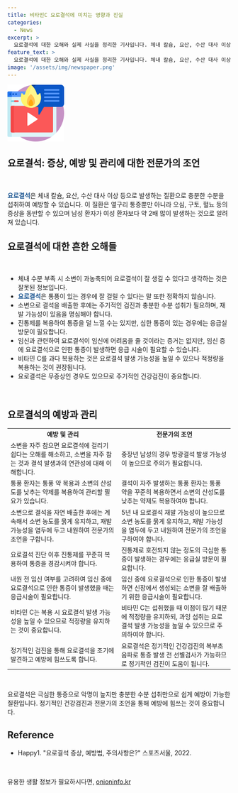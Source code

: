 ```yaml
---
title: 비타민C 요로결석에 미치는 영향과 진실
categories:
  - News
excerpt: >
  요로결석에 대한 오해와 실제 사실을 정리한 기사입니다. 체내 칼슘, 요산, 수산 대사 이상으로 발생하며, 충분한 수분 섭취가 예방에 도움이 됩니다. 통증을 경감하기 위해 진통제를 복용해야 하고, 임신과 관련된 정보도 확인해야 합니다. 요로결석은 정기적인 건강검진으로 사전에 예방할 수 있으며, 비타민C 복용에 대해서도 주의가 필요합니다. 최 교수의 설명과 함께 요로결석에 대한 올바른 정보를 제공하고 있습니다.
feature_text: >
  요로결석에 대한 오해와 실제 사실을 정리한 기사입니다. 체내 칼슘, 요산, 수산 대사 이상으로 발생하며, 충분한 수분 섭취가 예방에 도움이 됩니다. 통증을 경감하기 위해 진통제를 복용해야 하고, 임신과 관련된 정보도 확인해야 합니다. 요로결석은 정기적인 건강검진으로 사전에 예방할 수 있으며, 비타민C 복용에 대해서도 주의가 필요합니다. 최 교수의 설명과 함께 요로결석에 대한 올바른 정보를 제공하고 있습니다.
image: '/assets/img/newspaper.png'
---
```


<p><img src="/assets/img/news.png" alt="rentncar 속보" /></p>

<h2 data-ke-size="size32">요로결석: 증상, 예방 및 관리에 대한 전문가의 조언</h2>

<p data-ke-size="size16">&nbsp;</p>

<p data-ke-size="size16"><b><span style="color: #1a5490;">요로결석</span></b>은 체내 칼슘, 요산, 수산 대사 이상 등으로 발생하는 질환으로 충분한 수분을 섭취하여 예방할 수 있습니다. 이 질환은 옆구리 통증뿐만 아니라 오심, 구토, 혈뇨 등의 증상을 동반할 수 있으며 남성 환자가 여성 환자보다 약 2배 많이 발생하는 것으로 알려져 있습니다.</p>

<h2 data-ke-size="size26">요로결석에 대한 흔한 오해들</h2>

<p data-ke-size="size16">&nbsp;</p>

<ul>
  <li>체내 수분 부족 시 소변이 과농축되어 요로결석이 잘 생길 수 있다고 생각하는 것은 잘못된 정보입니다.</li>
  <li><b><span style="color: #1a5490;">요로결석</span></b>은 통풍이 있는 경우에 잘 걸릴 수 있다는 말 또한 정확하지 않습니다.</li>
  <li>소변으로 결석을 배출한 후에는 주기적인 검진과 충분한 수분 섭취가 필요하며, 재발 가능성이 있음을 명심해야 합니다.</li>
  <li>진통제를 복용하여 통증을 덜 느낄 수는 있지만, 심한 통증이 있는 경우에는 응급실 방문이 필요합니다.</li>
  <li>임신과 관련하여 요로결석이 임신에 어려움을 줄 것이라는 증거는 없지만, 임신 중에 요로결석으로 인한 통증이 발생하면 응급 시술이 필요할 수 있습니다.</li>
  <li>비타민 C를 과다 복용하는 것은 요로결석 발생 가능성을 높일 수 있으나 적정량을 복용하는 것이 권장됩니다.</li>
  <li>요로결석은 무증상인 경우도 있으므로 주기적인 건강검진이 중요합니다.</li>
</ul>

<p data-ke-size="size16">&nbsp;</p>

<h2 data-ke-size="size26">요로결석의 예방과 관리</h2>

<table>
  <tr>
    <td style="text-align: center; height: 17px;"><b>예방 및 관리</b></td>
    <td style="text-align: center; height: 17px;"><b>전문가의 조언</b></td>
  </tr>
  <tr>
    <td style="text-align: left; height: 17px;">소변을 자주 참으면 요로결석에 걸리기 쉽다는 오해를 해소하고, 소변을 자주 참는 것과 결석 발생과의 연관성에 대해 이해합니다.</td>
    <td style="text-align: left; height: 17px;">중장년 남성의 경우 방광결석 발생 가능성이 높으므로 주의가 필요합니다.</td>
  </tr>
  <tr>
    <td style="text-align: left; height: 17px;">통풍 환자는 통풍 약 복용과 소변의 산성도를 낮추는 약제를 복용하여 관리할 필요가 있습니다.</td>
    <td style="text-align: left; height: 17px;">결석이 자주 발생하는 통풍 환자는 통풍 약을 꾸준히 복용하면서 소변의 산성도를 낮추는 약제도 복용하여야 합니다.</td>
  </tr>
  <tr>
    <td style="text-align: left; height: 17px;">소변으로 결석을 자연 배출한 후에는 계속해서 소변 농도를 묽게 유지하고, 재발 가능성을 염두에 두고 내원하여 전문가의 조언을 구합니다.</td>
    <td style="text-align: left; height: 17px;">5년 내 요로결석 재발 가능성이 높으므로 소변 농도를 묽게 유지하고, 재발 가능성을 염두에 두고 내원하여 전문가의 조언을 구하여야 합니다.</td>
  </tr>
  <tr>
    <td style="text-align: left; height: 17px;">요로결석 진단 이후 진통제를 꾸준히 복용하여 통증을 경감시켜야 합니다.</td>
    <td style="text-align: left; height: 17px;">진통제로 호전되지 않는 정도의 극심한 통증이 발생하는 경우에는 응급실 방문이 필요합니다.</td>
  </tr>
  <tr>
    <td style="text-align: left; height: 17px;">내원 전 임신 여부를 고려하여 임신 중에 요로결석으로 인한 통증이 발생했을 때는 응급시술이 필요합니다.</td>
    <td style="text-align: left; height: 17px;">임신 중에 요로결석으로 인한 통증이 발생하면 신장에서 생성되는 소변을 잘 배출하기 위한 응급시술이 필요합니다.</td>
  </tr>
  <tr>
    <td style="text-align: left; height: 17px;">비타민 C는 복용 시 요로결석 발생 가능성을 높일 수 있으므로 적정량을 유지하는 것이 중요합니다.</td>
    <td style="text-align: left; height: 17px;">비타민 C는 섭취했을 때 이점이 많기 때문에 적정량을 유지하되, 과잉 섭취는 요로결석 발생 가능성을 높일 수 있으므로 주의하여야 합니다.</td>
  </tr>
  <tr>
    <td style="text-align: left; height: 17px;">정기적인 검진을 통해 요로결석을 조기에 발견하고 예방에 힘쓰도록 합니다.</td>
    <td style="text-align: left; height: 17px;">요로결석은 정기적인 건강검진의 복부초음파로 통증 발생 전 선별검사가 가능하므로 정기적인 검진이 도움이 됩니다.</td>
  </tr>
</table>

<p data-ke-size="size16">&nbsp;</p>

<p data-ke-size="size16">요로결석은 극심한 통증으로 악명이 높지만 충분한 수분 섭취만으로 쉽게 예방이 가능한 질환입니다. 정기적인 건강검진과 전문가의 조언을 통해 예방에 힘쓰는 것이 중요합니다.</p>

<h2 data-ke-size="size26">Reference</h2>

<ul>
  <li>Happy1. "요로결석 증상, 예방법, 주의사항은?" 스포츠서울, 2022.</li>
</ul>

<p data-ke-size="size16">&nbsp;</p>
유용한 생활 정보가 필요하시다면, <a href="https://onioninfo.kr" rel="dofollow">onioninfo.kr</a>


